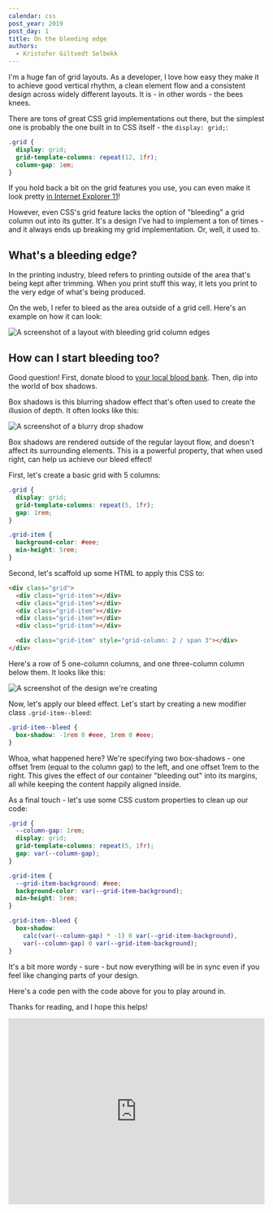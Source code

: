 ```yaml
---
calendar: css
post_year: 2019
post_day: 1
title: On the bleeding edge
authors:
  - Kristofer Giltvedt Selbekk
---
```

I'm a huge fan of grid layouts. As a developer, I love how easy they make it to achieve good vertical rhythm, a clean element flow and a consistent design across widely different layouts. It is - in other words - the bees knees.

There are tons of great CSS grid implementations out there, but the simplest one is probably the one built in to CSS itself - the `display: grid;`:

```css
.grid {
  display: grid;
  grid-template-columns: repeat(12, 1fr);
  column-gap: 1em;
}
```

If you hold back a bit on the grid features you use, you can even make it look pretty [in Internet Explorer 11](https://medium.com/@elad/supporting-css-grid-in-internet-explorer-b38669e75d66)!

However, even CSS's grid feature lacks the option of "bleeding" a grid column out into its gutter. It's a design I've had to implement a ton of times - and it always ends up breaking my grid implementation. Or, well, it used to.

## What's a bleeding edge?

In the printing industry, bleed refers to printing outside of the area that's being kept after trimming. When you print stuff this way, it lets you print to the very edge of what's being produced.

On the web, I refer to bleed as the area outside of a grid cell. Here's an example on how it can look:

![A screenshot of a layout with bleeding grid column edges](https://i.ibb.co/Bs2pyzn/Skjermbilde-2019-11-20-kl-21-57-56.png)

## How can I start bleeding too?

Good question! First, donate blood to [your local blood bank](https://www.rodekors.no/gi-blod/). Then, dip into the world of box shadows.

Box shadows is this blurring shadow effect that's often used to create the illusion of depth. It often looks like this:

![A screenshot of a blurry drop shadow](https://i.ibb.co/Hdqt9fY/image.png)

Box shadows are rendered outside of the regular layout flow, and doesn't affect its surrounding elements. This is a powerful property, that when used right, can help us achieve our bleed effect!

First, let's create a basic grid with 5 columns:

```css
.grid {
  display: grid;
  grid-template-columns: repeat(5, 1fr);
  gap: 1rem;
}

.grid-item {
  background-color: #eee;
  min-height: 5rem;
}
```

Second, let's scaffold up some HTML to apply this CSS to:

```html
<div class="grid">
  <div class="grid-item"></div>
  <div class="grid-item"></div>
  <div class="grid-item"></div>
  <div class="grid-item"></div>
  <div class="grid-item"></div>

  <div class="grid-item" style="grid-column: 2 / span 3"></div>
</div>
```

Here's a row of 5 one-column columns, and one three-column column below them. It looks like this:

![A screenshot of the design we're creating](https://i.ibb.co/svC4D55/image.png)

Now, let's apply our bleed effect. Let's start by creating a new modifier class `.grid-item--bleed`:

```css
.grid-item--bleed {
  box-shadow: -1rem 0 #eee, 1rem 0 #eee;
}
```

Whoa, what happened here? We're specifying two box-shadows - one offset 1rem (equal to the column gap) to the left, and one offset 1rem to the right. This gives the effect of our container "bleeding out" into its margins, all while keeping the content happily aligned inside.

As a final touch - let's use some CSS custom properties to clean up our code:

```css
.grid {
  --column-gap: 1rem;
  display: grid;
  grid-template-columns: repeat(5, 1fr);
  gap: var(--column-gap);
}

.grid-item {
  --grid-item-background: #eee;
  background-color: var(--grid-item-background);
  min-height: 5rem;
}

.grid-item--bleed {
  box-shadow: 
    calc(var(--column-gap) * -1) 0 var(--grid-item-background), 
    var(--column-gap) 0 var(--grid-item-background);
}
```

It's a bit more wordy - sure - but now everything will be in sync even if you feel like changing parts of your design.

Here's a code pen with the code above for you to play around in.

Thanks for reading, and I hope this helps!

<iframe height="366" style="width: 100%;" scrolling="no" title="Bleeding grid columns" src="https://codepen.io/selbekk/embed/GRReWzV?height=366&theme-id=default&default-tab=css,result" frameborder="no" allowtransparency="true" allowfullscreen="true">
</iframe>

